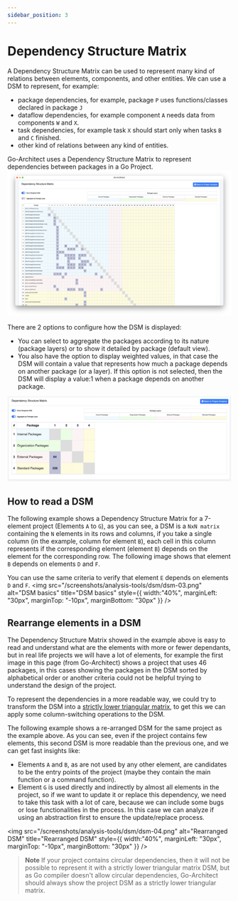 ```yaml
---
sidebar_position: 3
---
```


# Dependency Structure Matrix

A Dependency Structure Matrix can be used to represent many kind of relations between elements, components, and other entities. We can use a DSM to represent, for example:
- package dependencies, for example, package `P` uses functions/classes declared in package `J`
- dataflow dependencies, for example component `A` needs data from components `W` and `X`.
- task dependencies, for example task `X` should start only when tasks `B` and `C` finished.
- other kind of relations between any kind of entities.

Go-Architect uses a Dependency Structure Matrix to represent dependencies between packages in a Go Project.
<img src="/screenshots/analysis-tools/dsm/dsm-01.png" alt="Dependency Structure Matrix" title="Dependency Structure Matrix" />

There are 2 options to configure how the DSM is displayed:
- You can select to aggregate the packages according to its nature (package layers) or to show it detailed by package (default view).
- You also have the option to display weighted values, in that case the DSM will contain a value that represents how much a package depends on another package (or a layer). If this option is not selected, then the DSM will display a value:1 when a package depends on another package.

<img src="/screenshots/analysis-tools/dsm/dsm-02.png" alt="Aggregated Dependency Structure Matrix" title="Aggregated Dependency Structure Matrix" />

## How to read a DSM
The following example shows a Dependency Structure Matrix for a 7-element project (Elements `A` to `G`), as you can see, a DSM is a `NxN matrix`
containing the `N` elements in its rows and columns, if you take a single column (in the example, column for element `B`), each cell in this column
represents if the corresponding element (element `B`) depends on the element for the corresponding row. The following image shows that element `B` depends on elements `D` and `F`.

You can use the same criteria to verify that element `E` depends on elements `D` and `F`.
<img src="/screenshots/analysis-tools/dsm/dsm-03.png" alt="DSM basics" title="DSM basics" style={{ width:"40%", marginLeft: "30px", marginTop: "-10px", marginBottom: "30px" }} />


## Rearrange elements in a DSM
The Dependency Structure Matrix showed in the example above is easy to read and understand what are the elements with more or fewer dependants, but in real life projects
we will have a lot of elements, for example the first image in this page (from Go-Architect) shows a project that uses 46 packages, in this cases showing the packages in
the DSM sorted by alphabetical order or another criteria could not be helpful trying to understand the design of the project.

To represent the dependencies in a more readable way, we could try to transform the DSM into a [strictly lower triangular matrix](https://mathworld.wolfram.com/StrictlyLowerTriangularMatrix.html), to get this we can apply some column-switching operations to the DSM.

The following example shows a re-arranged DSM for the same project as the example above. As you can see, even if the project contains few elements, this second DSM is more readable than the previous one, and we can get fast insights like:
- Elements `A` and `B`, as are not used by any other element, are candidates to be the entry points of the project (maybe they contain the main function or a command function).
- Element `G` is used directly and indirectly by almost all elements in the project, so if we want to update it or replace this dependency, we need to take this task with a lot of care, because we can include some bugs or lose functionalities in the process. In this case we can analyze if using an abstraction first to ensure the update/replace process.

<img src="/screenshots/analysis-tools/dsm/dsm-04.png" alt="Rearranged DSM" title="Rearranged DSM" style={{ width:"40%", marginLeft: "30px", marginTop: "-10px", marginBottom: "30px" }} />


> **Note**
> If your project contains circular dependencies, then it will not be possible to represent it with a strictly lower triangular matrix DSM, but as Go compiler doesn't allow circular dependencies, Go-Architect should always show the project DSM as a strictly lower triangular matrix.
